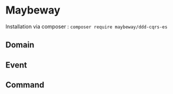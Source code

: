 Maybeway
=============


Installation via composer : `composer require maybeway/ddd-cqrs-es`

Domain
-------------------------

Event
-------------------------

Command
-------------------------


